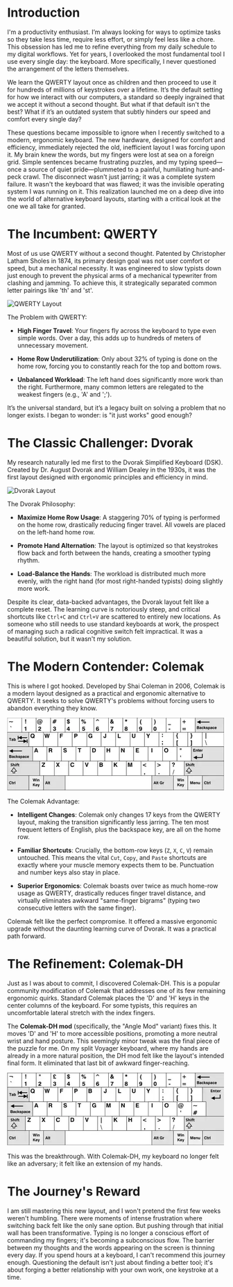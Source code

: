 # Introduction

I'm a productivity enthusiast. I’m always looking for ways to optimize tasks so they take less time, require less effort, or simply feel less like a chore. This obsession has led me to refine everything from my daily schedule to my digital workflows. Yet for years, I overlooked the most fundamental tool I use every single day: the keyboard. More specifically, I never questioned the arrangement of the letters themselves.

We learn the QWERTY layout once as children and then proceed to use it for hundreds of millions of keystrokes over a lifetime. It’s the default setting for how we interact with our computers, a standard so deeply ingrained that we accept it without a second thought. But what if that default isn't the best? What if it’s an outdated system that subtly hinders our speed and comfort every single day?

These questions became impossible to ignore when I recently switched to a modern, ergonomic keyboard. The new hardware, designed for comfort and efficiency, immediately rejected the old, inefficient layout I was forcing upon it. My brain knew the words, but my fingers were lost at sea on a foreign grid. Simple sentences became frustrating puzzles, and my typing speed—once a source of quiet pride—plummeted to a painful, humiliating hunt-and-peck crawl. The disconnect wasn't just jarring; it was a complete system failure. It wasn't the keyboard that was flawed; it was the invisible operating system I was running on it. This realization launched me on a deep dive into the world of alternative keyboard layouts, starting with a critical look at the one we all take for granted.

# The Incumbent: QWERTY

Most of us use QWERTY without a second thought. Patented by Christopher Latham Sholes in 1874, its primary design goal was not user comfort or speed, but a mechanical necessity. It was engineered to slow typists down just enough to prevent the physical arms of a mechanical typewriter from clashing and jamming. To achieve this, it strategically separated common letter pairings like 'th' and 'st'.

![QWERTY Layout](qwerty.webp)

The Problem with QWERTY:

  - **High Finger Travel**: Your fingers fly across the keyboard to type even simple words. Over a day, this adds up to hundreds of meters of unnecessary movement.

  - **Home Row Underutilization**: Only about 32% of typing is done on the home row, forcing you to constantly reach for the top and bottom rows.

  - **Unbalanced Workload**: The left hand does significantly more work than the right. Furthermore, many common letters are relegated to the weakest fingers (e.g., 'A' and ';').

It’s the universal standard, but it’s a legacy built on solving a problem that no longer exists. I began to wonder: is "it just works" good enough?

# The Classic Challenger: Dvorak

My research naturally led me first to the Dvorak Simplified Keyboard (DSK). Created by Dr. August Dvorak and William Dealey in the 1930s, it was the first layout designed with ergonomic principles and efficiency in mind.

![Dvorak Layout](dvorak.webp)

The Dvorak Philosophy:

  - **Maximize Home Row Usage**: A staggering 70% of typing is performed on the home row, drastically reducing finger travel. All vowels are placed on the left-hand home row.

  - **Promote Hand Alternation**: The layout is optimized so that keystrokes flow back and forth between the hands, creating a smoother typing rhythm.

  - **Load-Balance the Hands**: The workload is distributed much more evenly, with the right hand (for most right-handed typists) doing slightly more work.

Despite its clear, data-backed advantages, the Dvorak layout felt like a complete reset. The learning curve is notoriously steep, and critical shortcuts like `Ctrl+C` and `Ctrl+V` are scattered to entirely new locations. As someone who still needs to use standard keyboards at work, the prospect of managing such a radical cognitive switch felt impractical. It was a beautiful solution, but it wasn't my solution.

# The Modern Contender: Colemak
This is where I got hooked. Developed by Shai Coleman in 2006, Colemak is a modern layout designed as a practical and ergonomic alternative to QWERTY. It seeks to solve QWERTY's problems without forcing users to abandon everything they know.

![Colemak Layout](colemak.webp)

The Colemak Advantage:

  - **Intelligent Changes**: Colemak only changes 17 keys from the QWERTY layout, making the transition significantly less jarring. The ten most frequent letters of English, plus the backspace key, are all on the home row.

  - **Familiar Shortcuts**: Crucially, the bottom-row keys (`Z`, `X`, `C`, `V`) remain untouched. This means the vital `Cut`, `Copy`, and `Paste` shortcuts are exactly where your muscle memory expects them to be. Punctuation and number keys also stay in place.

  - **Superior Ergonomics**: Colemak boasts over twice as much home-row usage as QWERTY, drastically reduces finger travel distance, and virtually eliminates awkward "same-finger bigrams" (typing two consecutive letters with the same finger).

Colemak felt like the perfect compromise. It offered a massive ergonomic upgrade without the daunting learning curve of Dvorak. It was a practical path forward.

# The Refinement: Colemak-DH

Just as I was about to commit, I discovered Colemak-DH. This is a popular community modification of Colemak that addresses one of its few remaining ergonomic quirks. Standard Colemak places the 'D' and 'H' keys in the center columns of the keyboard. For some typists, this requires an uncomfortable lateral stretch with the index fingers.

The **Colemak-DH mod** (specifically, the "Angle Mod" variant) fixes this. It moves 'D' and 'H' to more accessible positions, promoting a more neutral wrist and hand posture. This seemingly minor tweak was the final piece of the puzzle for me. On my split Voyager keyboard, where my hands are already in a more natural position, the DH mod felt like the layout's intended final form. It eliminated that last bit of awkward finger-reaching.

![Colemak-DH Layout](colemak-dh.webp)

This was the breakthrough. With Colemak-DH, my keyboard no longer felt like an adversary; it felt like an extension of my hands.

# The Journey's Reward

I am still mastering this new layout, and I won't pretend the first few weeks weren't humbling. There were moments of intense frustration where switching back felt like the only sane option. But pushing through that initial wall has been transformative. Typing is no longer a conscious effort of commanding my fingers; it's becoming a subconscious flow. The barrier between my thoughts and the words appearing on the screen is thinning every day. If you spend hours at a keyboard, I can't recommend this journey enough. Questioning the default isn't just about finding a better tool; it's about forging a better relationship with your own work, one keystroke at a time.
